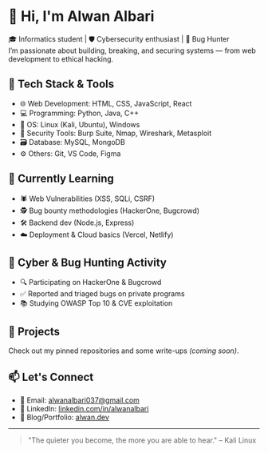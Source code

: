 # 👋 Hi, I'm Alwan Albari

🎓 Informatics student | 🛡️ Cybersecurity enthusiast | 🐞 Bug Hunter  
I’m passionate about building, breaking, and securing systems — from web development to ethical hacking.

## 🧰 Tech Stack & Tools
- 🌐 Web Development: HTML, CSS, JavaScript, React
- 💻 Programming: Python, Java, C++
- 🐧 OS: Linux (Kali, Ubuntu), Windows
- 🔐 Security Tools: Burp Suite, Nmap, Wireshark, Metasploit
- 🗃️ Database: MySQL, MongoDB
- ⚙️ Others: Git, VS Code, Figma

## 🧠 Currently Learning
- 🕷️ Web Vulnerabilities (XSS, SQLi, CSRF)
- 🕵️ Bug bounty methodologies (HackerOne, Bugcrowd)
- 🛠️ Backend dev (Node.js, Express)
- ☁️ Deployment & Cloud basics (Vercel, Netlify)

## 🧪 Cyber & Bug Hunting Activity
- 🔍 Participating on HackerOne & Bugcrowd
- ✅ Reported and triaged bugs on private programs
- 📚 Studying OWASP Top 10 & CVE exploitation

## 📌 Projects
Check out my pinned repositories and some write-ups *(coming soon)*.

## 📫 Let's Connect
- 💌 Email: alwanalbari037@gmail.com  
- 🔗 LinkedIn: [linkedin.com/in/alwanalbari](https://linkedin.com/in/alwanalbari)  
- 🧠 Blog/Portfolio: [alwan.dev](https://alwan.dev) 
---

> "The quieter you become, the more you are able to hear." – Kali Linux

